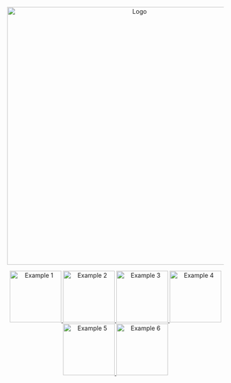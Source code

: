 <p align="center">
  <img src="assets/MakarAnim.gif" width="600" alt="Logo">
</p>

<p align="center">
    <a href="assets/example1.MP4" target="_blank">
    <img src="assets/example1.gif.mp4" width="120" height="120" style="object-fit: cover;" alt="Example 1">
  </a>
  <a href="assets/example2.gif.mp4" target="_blank">
    <img src="assets/example2.gif.mp4" width="120" height="120" style="object-fit: cover;" alt="Example 2">
  </a>
  <a href="assets/example3.gif.mp4" target="_blank">
    <img src="assets/example3.gif.mp4" width="120" height="120" style="object-fit: cover;" alt="Example 3">
  </a>
  <a href="assets/example4.gif.mp4" target="_blank">
    <img src="assets/example4.gif.mp4" width="120" height="120" style="object-fit: cover;" alt="Example 4">
  </a>
  <a href="assets/example5.gif.mp4" target="_blank">
    <img src="assets/example5.gif.mp4" width="120" height="120" style="object-fit: cover;" alt="Example 5">
  </a>
  <a href="assets/example6.gif.mp4" target="_blank">
    <img src="assets/example6.gif.mp4" width="120" height="120" style="object-fit: cover;" alt="Example 6">
  </a>
</p>
